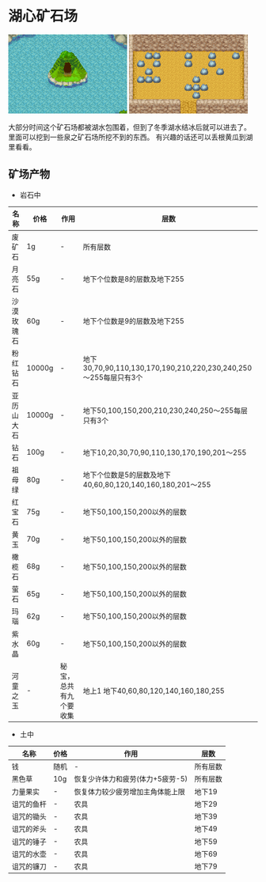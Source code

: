 # 湖心矿石场

![湖心矿石场.png](湖心矿石场.png)
![泉之矿场2.png](泉之矿场2.png)

大部分时间这个矿石场都被湖水包围着，但到了冬季湖水结冰后就可以进去了。
里面可以挖到一些泉之矿石场所挖不到的东西。
有兴趣的话还可以丢根黄瓜到湖里看看。

## 矿场产物

- 岩石中

名称|价格|作用|层数
-|-|-|-
废矿石|1g|-|所有层数
月亮石|55g|-|地下个位数是8的层数及地下255
沙漠玫瑰石|60g|-|地下个位数是9的层数及地下255
粉红钻石|10000g|-|地下30,70,90,110,130,170,190,210,220,230,240,250～255每层只有3个
亚历山大石|10000g|-|地下50,100,150,200,210,230,240,250～255每层只有3个
钻石|100g|-|地下10,20,30,70,90,110,130,170,190,201～255
祖母绿|80g|-|地下个位数是5的层数及地下40,60,80,120,140,160,180,201～255
红宝石|75g|-|地下50,100,150,200以外的层数
黄玉|70g|-|地下50,100,150,200以外的层数
橄榄石|68g|-|地下50,100,150,200以外的层数
萤石|65g|-|地下50,100,150,200以外的层数
玛瑙|62g|-|地下50,100,150,200以外的层数
紫水晶|60g|-|地下50,100,150,200以外的层数
河童之玉|-|秘宝，总共有九个要收集|地上1 地下40,60,80,120,140,160,180,255

- 土中

名称|价格|作用|层数
-|-|-|-
钱|随机|-|所有层数
黑色草|10g|恢复少许体力和疲劳(体力+5疲劳-5)|所有层数
力量果实|-|恢复体力较少疲劳增加主角体能上限|地下19
诅咒的鱼杆|-|农具|地下29
诅咒的锄头|-|农具|地下39
诅咒的斧头|-|农具|地下49
诅咒的锤子|-|农具|地下59
诅咒的水壶|-|农具|地下69
诅咒的镰刀|-|农具|地下79
